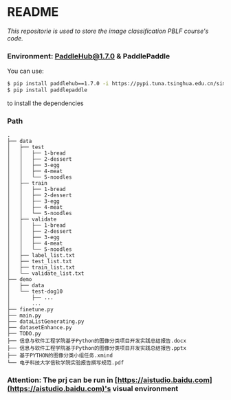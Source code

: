 # README

*This repositorie is used to store the image classification PBLF course's code.*

### Environment: PaddleHub@1.7.0 & PaddlePaddle

You can use:

```bash
$ pip install paddlehub==1.7.0 -i https://pypi.tuna.tsinghua.edu.cn/simple
$ pip install paddlepaddle
```

to install the dependencies

### Path

```
.
├── data
│   ├── test
│   │   ├── 1-bread
│   │   ├── 2-dessert
│   │   ├── 3-egg
│   │   ├── 4-meat
│   │   └── 5-noodles
│   ├── train
│   │   ├── 1-bread
│   │   ├── 2-dessert
│   │   ├── 3-egg
│   │   ├── 4-meat
│   │   └── 5-noodles
│   ├── validate
│   │   ├── 1-bread
│   │   ├── 2-dessert
│   │   ├── 3-egg
│   │   ├── 4-meat
│   │   └── 5-noodles
│   ├── label_list.txt
│   ├── test_list.txt
│   ├── train_list.txt
│   └── validate_list.txt
├── demo
│   ├── data
│   └── test-dog10
│       ├── ...
│       ...
├── finetune.py
├── main.py
├── dataListGenerating.py
├── datasetEnhance.py
├── TODO.py
├── 信息与软件工程学院基于Python的图像分类项目开发实践总结报告.docx
├── 信息与软件工程学院基于Python的图像分类项目开发实践总结报告.pptx
├── 基于PYTHON的图像分类小组任务.xmind
└── 电子科技大学信软学院实验报告撰写规范.pdf
```

### Attention: The prj can be run in [https://aistudio.baidu.com](https://aistudio.baidu.com)'s visual environment
